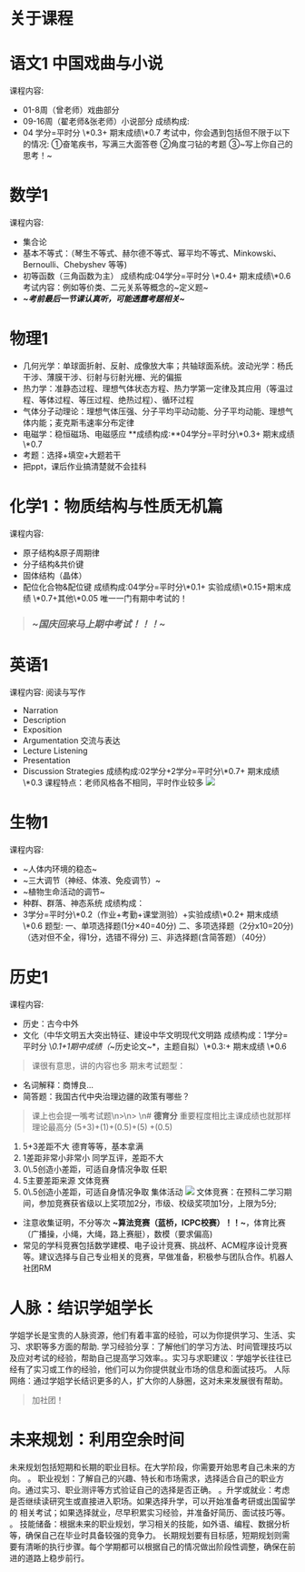 # **关于课程**
# **语文1  中国戏曲与小说**
课程内容:
* 01-8周（曾老师）戏曲部分
* 09-16周（翟老师&张老师）小说部分
成绩构成:
* 04 学分=平时分 \\*0.3+ 期末成绩\\*0.7
考试中，你会遇到包括但不限于以下的情况:
①奋笔疾书，写满三大面答卷
②角度刁钻的考题
③~写上你自己的思考！~

# 数学1
课程内容:
* 集合论
* 基本不等式：（琴生不等式、赫尔德不等式、幂平均不等式、Minkowski、Bernoulli、Chebyshev 等等)
* 初等函数（三角函数为主）
成绩构成:04学分=平时分 \\*0.4+ 期末成绩\\*0.6
考试内容：例如等价类、二元关系等概念的~定义题~
* ***~考前最后一节课认真听，可能透露考题相关~***

# **物理1**
* 几何光学：单球面折射、反射、成像放大率；共轴球面系统。波动光学：杨氏干涉、薄膜干涉、衍射与衍射光栅、光的偏振
* 热力学：准静态过程、理想气体状态方程、热力学第一定律及其应用（等温过程、等体过程、等压过程、绝热过程）、循环过程
* 气体分子动理论：理想气体压强、分子平均平动动能、分子平均动能、理想气体内能；麦克斯韦速率分布定律
* 电磁学：稳恒磁场、电磁感应
**成绩构成:**04学分=平时分\\*0.3+ 期末成绩\\*0.7
* 考题：选择+填空+大题若干
* 把ppt，课后作业搞清楚就不会挂科

# **化学1：物质结构与性质无机篇**
课程内容:
* 原子结构&原子周期律
* 分子结构&共价键
* 固体结构（晶体）
* 配位化合物&配位键
成绩构成:04学分=平时分\\*0.1+ 实验成绩\\*0.15+期末成绩 \\*0.7+其他\\*0.05
唯一一门有期中考试的！
> ### ***~国庆回来马上期中考试！！！~***

# **英语1**
课程内容:
阅读与写作
* Narration
* Description
* Exposition
* Argumentation
交流与表达
* Lecture Listening
* Presentation
* Discussion Strategies
成绩构成:02学分+2学分=平时分\\*0.7+ 期末成绩\\*0.3
课程特点：老师风格各不相同，平时作业较多
![](https://com.miui.notes/note_image/acd6c16138a0482ad90a557b2355e967e3803094)

# 生物1
课程内容:
* ~人体内环境的稳态~
* ~三大调节（神经、体液、免疫调节）~
* ~植物生命活动的调节~
* 种群、群落、神态系统
成绩构成：
* 3学分=平时分\\*0.2（作业+考勤+课堂测验）+实验成绩\\*0.2+ 期末成绩\\*0.6
题型:
一、单项选择题(1分×40=40分)
二、多项选择题（2分x10=20分)
（选对但不全，得1分，选错不得分)
三、非选择题(含简答题）（40分）

# **历史1**
课程内容:
* 历史：古今中外
* 文化（中华文明五大突出特征、建设中华文明现代文明路
成绩构成：1学分=平时分 \\*0.1+1期中成绩（*~历史论文~*，主题自拟）\\*0.3:+ 期末成绩 \\*0.6
> 课很有意思，讲的内容也多
期末考试题型：
* 名词解释：商博良...
* 简答题：我国古代中央治理边疆的政策有哪些？
> 课上也会提一嘴考试题\n>\n> 
\n# **德育分**
> 重要程度相比主课成绩也就那样
理论最高分 (5+3)+(1)+(0.5)+(5) +(0.5)
1. 5+3差距不大     德育等等，基本拿满
2. 1差距非常小非常小     同学互评，差距不大
3. 0\\.5创造小差距，可适自身情况争取      任职
4. 5主要差距来源        文体竞赛
5. 0\\.5创造小差距，可适自身情况争取     集体活动
![](https://com.miui.notes/note_image/c1600e5affcd8d5335bc92e9ce2130f5b4ad68b5)
文体竞赛：在预科二学习期间，参加竞赛获省级以上奖项加2分，市级、校级奖项加1分，上限为5分;
* 注意收集证明，不分等次
**~算法竞赛（蓝桥，ICPC校赛）！！~**，体育比赛（广播操，小绳，大绳，路上赛艇），数模（要求偏高)
* 常见的学科竞赛包括数学建模、电子设计竞赛、挑战杯、ACM程序设计竞赛等。建议选择与自己专业相关的竞赛，早做准备，积极参与团队合作。机器人社团RM
# 人脉：结识学姐学长
学姐学长是宝贵的人脉资源，他们有着丰富的经验，可以为你提供学习、生活、实习、求职等多方面的帮助.
学习经验分享：了解他们的学习方法、时间管理技巧以及应对考试的经验，帮助自己提高学习效率。。实习与求职建议：学姐学长往往已经有了实习或工作的经验，他们可以为你提供就业市场的信息和面试技巧。
人际网络：通过学姐学长结识更多的人，扩大你的人脉圈，这对未来发展很有帮助。
> 加社团！

# **未来规划：利用空余时间**
未来规划包括短期和长期的职业目标。在大学阶段，你需要开始思考自己未来的方向。
。 职业视划：了解自己的兴趣、特长和市场需求，选择适合自己的职业方向。通过实习、职业测评等方式验证自己的选择是否正确。
。升学或就业：考虑是否继续读研究生或直接进入职场。如果选择升学，可以开始准备考研或出国留学的
相关考试；如果选择就业，尽早积累实习经验，并准备好简历、面试技巧等。
。 技能储备：根据未来的职业规划，学习相关的技能，如外语、编程、数据分析等，确保自己在毕业时具备较强的竞争力。
长期规划要有目标感，短期规划则需要有清晰的执行步骤。每个学期都可以根据自己的情况做出阶段性调整，确保在前进的道路上稳步前行。


